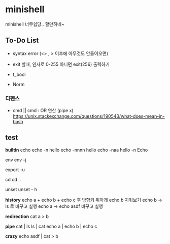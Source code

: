 # minishell
minishell 너무쉽당.. 할만하네~ 

## To-Do List

- syntax error (<> , > 이후에 아무것도 안들어오면)

- exit 할때, 인자로 0-255 아니면 exit(256) 출력하기

- t_bool

- Norm


### 디펜스
- cmd || cmd : OR 연산 (pipe x)
	https://unix.stackexchange.com/questions/190543/what-does-mean-in-bash

## test
**builtin**
echo
echo -n hello
echo -nnnn hello
echo -naa hello -n
Echo

env
env -j

export -u

cd
cd ..

unset
unset - h


**history**
echo a + echo b + echo c 후 방향키 위아래
echo b 지워보기
echo b -> ls 로 바꾸고 실행
echo a -> echo asdf 바꾸고 실행



**redirection**
cat a > b



**pipe**
cat | ls
ls | cat
echo a | echo b | echo c


**crazy**
echo asdf | cat > b 

